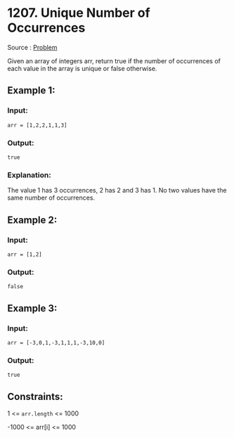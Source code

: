 # 1207. Unique Number of Occurrences

Source : [Problem](https://leetcode.com/problems/unique-number-of-occurrences)

Given an array of integers arr, return true if the number of occurrences of each value in the array is unique or false otherwise.

## Example 1:

### Input:

    arr = [1,2,2,1,1,3]

### Output:

    true

### Explanation:

The value 1 has 3 occurrences, 2 has 2 and 3 has 1. No two values have the same number of occurrences.

## Example 2:

### Input:

    arr = [1,2]

### Output:

    false

## Example 3:

### Input:

    arr = [-3,0,1,-3,1,1,1,-3,10,0]

### Output:

    true

## Constraints:

1 <= `arr.length` <= 1000

-1000 <= arr[i] <= 1000
